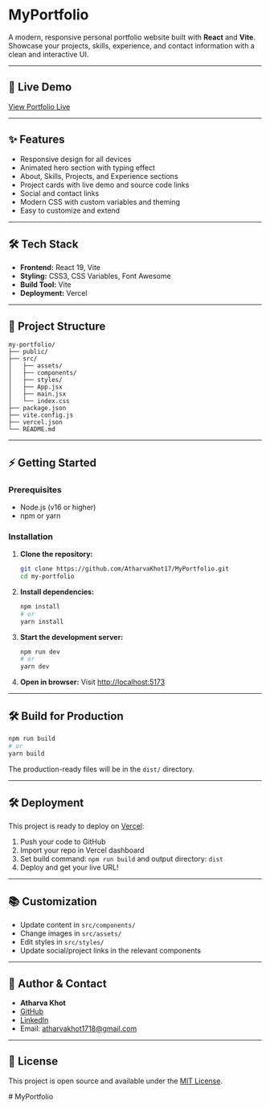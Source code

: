 # MyPortfolio

A modern, responsive personal portfolio website built with **React** and **Vite**. Showcase your projects, skills, experience, and contact information with a clean and interactive UI.

---

## 🚀 Live Demo

[View Portfolio Live](https://your-vercel-url.vercel.app)

---

## ✨ Features

- Responsive design for all devices
- Animated hero section with typing effect
- About, Skills, Projects, and Experience sections
- Project cards with live demo and source code links
- Social and contact links
- Modern CSS with custom variables and theming
- Easy to customize and extend

---

## 🛠️ Tech Stack

- **Frontend:** React 19, Vite
- **Styling:** CSS3, CSS Variables, Font Awesome
- **Build Tool:** Vite
- **Deployment:** Vercel

---

## 📁 Project Structure

```
my-portfolio/
├── public/
├── src/
│   ├── assets/
│   ├── components/
│   ├── styles/
│   ├── App.jsx
│   ├── main.jsx
│   └── index.css
├── package.json
├── vite.config.js
├── vercel.json
└── README.md
```

---

## ⚡ Getting Started

### Prerequisites
- Node.js (v16 or higher)
- npm or yarn

### Installation

1. **Clone the repository:**
   ```sh
   git clone https://github.com/AtharvaKhot17/MyPortfolio.git
   cd my-portfolio
   ```
2. **Install dependencies:**
   ```sh
   npm install
   # or
   yarn install
   ```
3. **Start the development server:**
   ```sh
   npm run dev
   # or
   yarn dev
   ```
4. **Open in browser:**
   Visit [http://localhost:5173](http://localhost:5173)

---

## 🛠️ Build for Production

```sh
npm run build
# or
yarn build
```
The production-ready files will be in the `dist/` directory.

---

## 🛠️ Deployment

This project is ready to deploy on [Vercel](https://vercel.com):
1. Push your code to GitHub
2. Import your repo in Vercel dashboard
3. Set build command: `npm run build` and output directory: `dist`
4. Deploy and get your live URL!

---

## 📚 Customization
- Update content in `src/components/`
- Change images in `src/assets/`
- Edit styles in `src/styles/`
- Update social/project links in the relevant components

---

## 👤 Author & Contact

- **Atharva Khot**
- [GitHub](https://github.com/AtharvaKhot17)
- [LinkedIn](https://www.linkedin.com/in/atharva-khot-8646922ba/)
- Email: atharvakhot1718@gmail.com

---

## 📄 License

This project is open source and available under the [MIT License](LICENSE).

#   M y P o r t f o l i o 
 
 